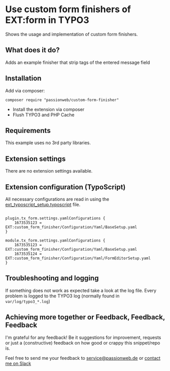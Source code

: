 # Use custom form finishers of EXT:form in TYPO3

Shows the usage and implementation of custom form finishers.

## What does it do?

Adds an example finisher that strip tags of the entered message field

## Installation

Add via composer:

    composer require "passionweb/custom-form-finisher"

* Install the extension via composer
* Flush TYPO3 and PHP Cache

## Requirements

This example uses no 3rd party libraries.

## Extension settings

There are no extension settings available.

## Extension configuration (TypoScript)

All necessary configurations are read in using the [ext\_typoscript\_setup.typoscript](./ext_typoscript_setup.typoscript) file.

```

plugin.tx_form.settings.yamlConfigurations {
    1673535123 = EXT:custom_form_finisher/Configuration/Yaml/BaseSetup.yaml
}

module.tx_form.settings.yamlConfigurations {
    1673535123 = EXT:custom_form_finisher/Configuration/Yaml/BaseSetup.yaml
    1673535124 = EXT:custom_form_finisher/Configuration/Yaml/FormEditorSetup.yaml
}

```

## Troubleshooting and logging

If something does not work as expected take a look at the log file.
Every problem is logged to the TYPO3 log (normally found in `var/log/typo3_*.log`)

## Achieving more together or Feedback, Feedback, Feedback

I'm grateful for any feedback! Be it suggestions for improvement, requests or just a (constructive) feedback on how good or crappy this snippet/repo is.

Feel free to send me your feedback to [service@passionweb.de](mailto:service@passionweb.de "Send Feedback") or [contact me on Slack](https://typo3.slack.com/team/U02FG49J4TG "Contact me on Slack")
